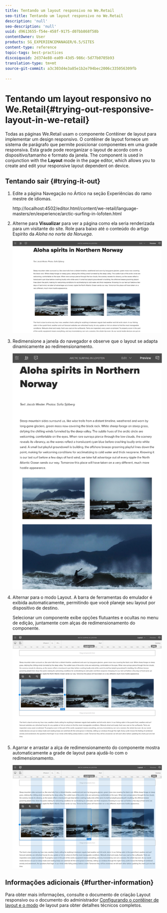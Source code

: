 ```yaml
---
title: Tentando um layout responsivo no We.Retail
seo-title: Tentando um layout responsivo no We.Retail
description: 'null'
seo-description: 'null'
uuid: d9613655-f54e-458f-9175-d07bb868f58b
contentOwner: User
products: SG_EXPERIENCEMANAGER/6.5/SITES
content-type: reference
topic-tags: best-practices
discoiquuid: 2d374e88-ea09-43d5-986c-5d77b0705b93
translation-type: tm+mt
source-git-commit: a3c303d4e3a85e1b2e794bec2006c335056309fb

---
```



# Tentando um layout responsivo no We.Retail{#trying-out-responsive-layout-in-we-retail}

Todas as páginas We.Retail usam o componente Contêiner de layout para implementar um design responsivo. O contêiner de layout fornece um sistema de parágrafo que permite posicionar componentes em uma grade responsiva. Esta grade pode reorganizar o layout de acordo com o dispositivo/tamanho e formato da janela. The component is used in conjunction with the **Layout** mode in the page editor, which allows you to create and edit your responsive layout dependent on device.

## Tentando sair {#trying-it-out}

1. Edite a página Navegação no Ártico na seção Experiências do ramo mestre de idiomas.

   http://localhost:4502/editor.html/content/we-retail/language-masters/en/experience/arctic-surfing-in-lofoten.html

1. Alterne para **Visualizar** para ver a página como ela seria renderizada para um visitante do site. Role para baixo até o conteúdo do artigo Espírito da *Aloha no norte da Noruega*.

   ![chlimage_1-178](assets/chlimage_1-178.png)

1. Redimensione a janela do navegador e observe que o layout se adapta dinamicamente ao redimensionamento.

   ![chlimage_1-179](assets/chlimage_1-179.png)

1. Alternar para o modo Layout. A barra de ferramentas do emulador é exibida automaticamente, permitindo que você planeje seu layout por dispositivo de destino.

   Selecionar um componente exibe opções flutuantes e ocultas no menu de edição, juntamente com alças de redimensionamento do componente.

   ![chlimage_1-180](assets/chlimage_1-180.png)

1. Agarrar e arrastar a alça de redimensionamento do componente mostra automaticamente a grade de layout para ajudá-lo com o redimensionamento.

   ![chlimage_1-181](assets/chlimage_1-181.png)

## Informações adicionais {#further-information}

Para obter mais informações, consulte o documento de criação Layout [](/help/sites-authoring/responsive-layout.md) responsivo ou o documento do administrador [Configurando o contêiner de layout e o modo](/help/sites-administering/configuring-responsive-layout.md) de layout para obter detalhes técnicos completos.
